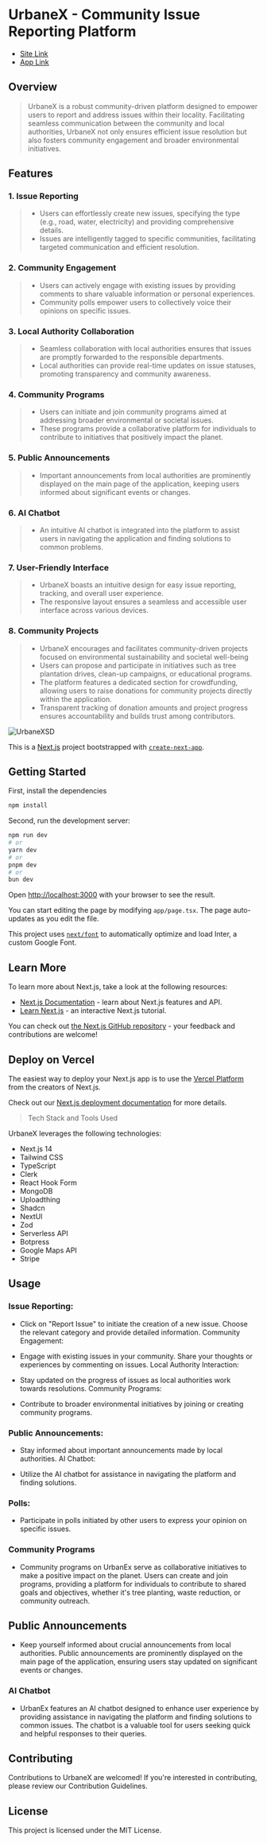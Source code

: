 # UrbaneX - Community Issue Reporting Platform

- [Site Link](https://urbane-x-site.vercel.app/)
- [App Link](https://urbane-x.vercel.app/)

## Overview

> UrbaneX is a robust community-driven platform designed to empower users to report and address issues within their locality. Facilitating seamless communication between the community and local authorities, UrbaneX not only ensures efficient issue resolution but also fosters community engagement and broader environmental initiatives.

## Features

### 1. **Issue Reporting**
>   - Users can effortlessly create new issues, specifying the type (e.g., road, water, electricity) and providing comprehensive details.
>   - Issues are intelligently tagged to specific communities, facilitating targeted communication and efficient resolution.

### 2. **Community Engagement**
>   - Users can actively engage with existing issues by providing comments to share valuable information or personal experiences.
>   - Community polls empower users to collectively voice their opinions on specific issues.

### 3. **Local Authority Collaboration**
>   - Seamless collaboration with local authorities ensures that issues are promptly forwarded to the responsible departments.
>   - Local authorities can provide real-time updates on issue statuses, promoting transparency and community awareness.

### 4. **Community Programs**
>   - Users can initiate and join community programs aimed at addressing broader environmental or societal issues.
>   - These programs provide a collaborative platform for individuals to contribute to initiatives that positively impact the planet.

### 5. **Public Announcements**
>   - Important announcements from local authorities are prominently displayed on the main page of the application, keeping users informed about significant events or changes.

### 6. **AI Chatbot**
>  - An intuitive AI chatbot is integrated into the platform to assist users in navigating the application and finding solutions to common problems.

### 7. **User-Friendly Interface**
>   - UrbaneX boasts an intuitive design for easy issue reporting, tracking, and overall user experience.
>   - The responsive layout ensures a seamless and accessible user interface across various devices.

### 8. **Community Projects**
>   - UrbaneX encourages and facilitates community-driven projects focused on environmental sustainability and societal well-being
>    - Users can propose and participate in initiatives such as tree               plantation drives, clean-up campaigns, or educational programs.
>    - The platform features a dedicated section for crowdfunding, allowing        users to raise donations for community projects directly within the         application.
>   - Transparent tracking of donation amounts and project progress ensures       accountability and builds trust among contributors.

![UrbaneXSD](https://github.com/abhisek-1221/UrbaneX/assets/110292494/d869e44e-5b5d-4b37-9f4f-b7f9ac417889)


This is a [Next.js](https://nextjs.org/) project bootstrapped with [`create-next-app`](https://github.com/vercel/next.js/tree/canary/packages/create-next-app).

## Getting Started

First, install the dependencies
```bash
npm install
```

Second, run the development server:

```bash
npm run dev
# or
yarn dev
# or
pnpm dev
# or
bun dev
```

Open [http://localhost:3000](http://localhost:3000) with your browser to see the result.

You can start editing the page by modifying `app/page.tsx`. The page auto-updates as you edit the file.

This project uses [`next/font`](https://nextjs.org/docs/basic-features/font-optimization) to automatically optimize and load Inter, a custom Google Font.

## Learn More

To learn more about Next.js, take a look at the following resources:

- [Next.js Documentation](https://nextjs.org/docs) - learn about Next.js features and API.
- [Learn Next.js](https://nextjs.org/learn) - an interactive Next.js tutorial.

You can check out [the Next.js GitHub repository](https://github.com/vercel/next.js/) - your feedback and contributions are welcome!

## Deploy on Vercel

The easiest way to deploy your Next.js app is to use the [Vercel Platform](https://vercel.com/new?utm_medium=default-template&filter=next.js&utm_source=create-next-app&utm_campaign=create-next-app-readme) from the creators of Next.js.

Check out our [Next.js deployment documentation](https://nextjs.org/docs/deployment) for more details.

> Tech Stack and Tools Used

UrbaneX leverages the following technologies:

* Next.js 14
* Tailwind CSS
* TypeScript
* Clerk
* React Hook Form
* MongoDB
* Uploadthing
* Shadcn
* NextUI
* Zod
* Serverless API
* Botpress
* Google Maps API
* Stripe

## Usage
### Issue Reporting:

* Click on "Report Issue" to initiate the creation of a new issue.
Choose the relevant category and provide detailed information.
Community Engagement:

* Engage with existing issues in your community.
Share your thoughts or experiences by commenting on issues.
Local Authority Interaction:

* Stay updated on the progress of issues as local authorities work towards resolutions.
Community Programs:

* Contribute to broader environmental initiatives by joining or creating community programs.

### Public Announcements:

* Stay informed about important announcements made by local authorities.
AI Chatbot:

* Utilize the AI chatbot for assistance in navigating the platform and finding solutions.

### Polls:

* Participate in polls initiated by other users to express your opinion on specific issues.
### Community Programs

* Community programs on UrbanEx serve as collaborative initiatives to make a positive impact on the planet. Users can create and join programs, providing a platform for individuals to contribute to shared goals and objectives, whether it's tree planting, waste reduction, or community outreach.

## Public Announcements
* Keep yourself informed about crucial announcements from local authorities. Public announcements are prominently displayed on the main page of the application, ensuring users stay updated on significant events or changes.

### AI Chatbot
* UrbanEx features an AI chatbot designed to enhance user experience by providing assistance in navigating the platform and finding solutions to common issues. The chatbot is a valuable tool for users seeking quick and helpful responses to their queries.



## Contributing
Contributions to UrbaneX are welcomed! If you're interested in contributing, please review our Contribution Guidelines.

## License
This project is licensed under the MIT License.





